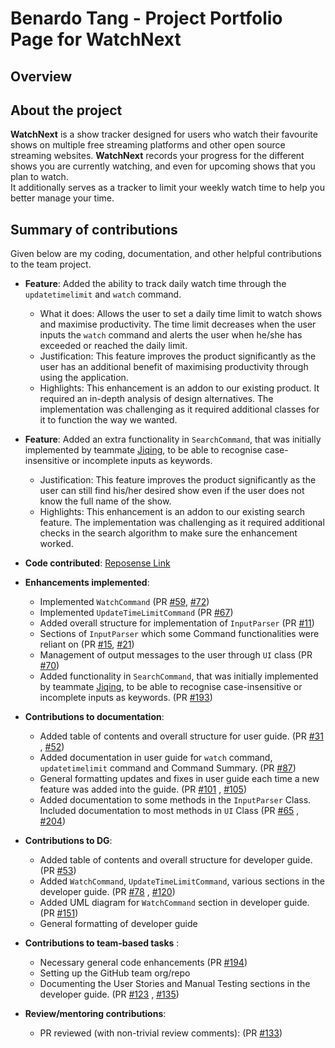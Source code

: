 # Benardo Tang - Project Portfolio Page for WatchNext

## Overview

## About the project
**WatchNext** is a show tracker designed for users who watch their favourite shows on multiple free streaming platforms and other open source streaming websites.
**WatchNext** records your progress for the different shows you are currently watching, and even for upcoming shows that you plan to watch.
<br>It additionally serves as a tracker to limit your weekly watch time to help you better manage your time.

## Summary of contributions
Given below are my coding, documentation, and other helpful contributions to the team project.

* **Feature**: Added the ability to track daily watch time through the `updatetimelimit` and `watch` command.
    * What it does: Allows the user to set a daily time limit to watch shows and maximise productivity. The time limit decreases when the user inputs the `watch` command and alerts the user when he/she has exceeded or reached the daily limit.
    * Justification:  This feature improves the product significantly as the user has an additional benefit of maximising productivity through using the application.
    * Highlights: This enhancement is an addon to our existing product. It required an in-depth analysis of design alternatives. The implementation was challenging as it required additional classes for it to function the way we wanted.

* **Feature**: Added an extra functionality in `SearchCommand`, that was initially implemented by teammate [Jiqing](https://github.com/judowha), to be able to recognise case-insensitive or incomplete inputs as keywords.
    * Justification:  This feature improves the product significantly as the user can still find his/her desired show even if the user does not know the full name of the show.
    * Highlights: This enhancement is an addon to our existing search feature. The implementation was challenging as it required additional checks in the search algorithm to make sure the enhancement worked.

<div style="page-break-after: always;"></div>

* **Code contributed**: [Reposense Link](https://nus-cs2113-ay2021s1.github.io/tp-dashboard/#breakdown=true&search=&sort=groupTitle&sortWithin=title&since=2020-09-27&timeframe=commit&mergegroup=&groupSelect=groupByRepos&checkedFileTypes=docs~functional-code~test-code~other&tabOpen=true&tabType=authorship&zFR=false&tabAuthor=BenardoTang&tabRepo=AY2021S1-CS2113T-W12-3%2Ftp%5Bmaster%5D&authorshipIsMergeGroup=false&authorshipFileTypes=docs~functional-code~test-code)

* **Enhancements implemented**:
    * Implemented `WatchCommand` (PR [#59](https://github.com/AY2021S1-CS2113T-W12-3/tp/pull/59), [#72](https://github.com/AY2021S1-CS2113T-W12-3/tp/pull/72))
    * Implemented `UpdateTimeLimitCommand` (PR [#67](https://github.com/AY2021S1-CS2113T-W12-3/tp/pull/67))
    * Added overall structure for implementation of `InputParser` (PR [#11](https://github.com/AY2021S1-CS2113T-W12-3/tp/pull/11))
    * Sections of `InputParser` which some Command functionalities were reliant on (PR [#15](https://github.com/AY2021S1-CS2113T-W12-3/tp/pull/15), [#21](https://github.com/AY2021S1-CS2113T-W12-3/tp/pull/21))
    * Management of output messages to the user through `UI` class (PR [#70](https://github.com/AY2021S1-CS2113T-W12-3/tp/pull/70))
    * Added functionality in `SearchCommand`, that was initially implemented by teammate [Jiqing](https://github.com/judowha), to be able to recognise case-insensitive or incomplete inputs as keywords. (PR [#193](https://github.com/AY2021S1-CS2113T-W12-3/tp/pull/193))

* **Contributions to documentation**:
    * Added table of contents and overall structure for user guide. (PR [#31](https://github.com/AY2021S1-CS2113T-W12-3/tp/pull/31) , [#52](https://github.com/AY2021S1-CS2113T-W12-3/tp/pull/52))
    * Added documentation in user guide for `watch` command, `updatetimelimit` command and Command Summary. (PR [#87](https://github.com/AY2021S1-CS2113T-W12-3/tp/pull/87))
    * General formatting updates and fixes in user guide each time a new feature was added into the guide. (PR [#101](https://github.com/AY2021S1-CS2113T-W12-3/tp/pull/101) , [#105](https://github.com/AY2021S1-CS2113T-W12-3/tp/pull/105))
    * Added documentation to some methods in the `InputParser` Class. Included documentation to most methods in `UI` Class (PR [#65](https://github.com/AY2021S1-CS2113T-W12-3/tp/pull/65) , [#204](https://github.com/AY2021S1-CS2113T-W12-3/tp/pull/204))


* **Contributions to DG**:
    * Added table of contents and overall structure for developer guide. (PR [#53](https://github.com/AY2021S1-CS2113T-W12-3/tp/pull/53))
    * Added `WatchCommand`, `UpdateTimeLimitCommand`, various sections in the developer guide. (PR [#78](https://github.com/AY2021S1-CS2113T-W12-3/tp/pull/78) , [#120](https://github.com/AY2021S1-CS2113T-W12-3/tp/pull/120))
    * Added UML diagram for `WatchCommand` section in developer guide. (PR [#151](https://github.com/AY2021S1-CS2113T-W12-3/tp/pull/151))
    * General formatting of developer guide

* **Contributions to team-based tasks** :
    *  Necessary general code enhancements (PR [#194](https://github.com/AY2021S1-CS2113T-W12-3/tp/pull/194))
    *  Setting up the GitHub team org/repo
    *  Documenting the User Stories and Manual Testing sections in the developer guide. (PR [#123](https://github.com/AY2021S1-CS2113T-W12-3/tp/pull/123) , [#135](https://github.com/AY2021S1-CS2113T-W12-3/tp/pull/135))


* **Review/mentoring contributions**:
    * PR reviewed (with non-trivial review comments): (PR [#133](https://github.com/AY2021S1-CS2113T-W12-3/tp/pull/133))



